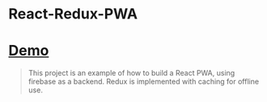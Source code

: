# React-Redux-PWA


# [Demo](https://react-redux-pwa-129ae.web.app/)
> This project is an example of how to build a React PWA, using firebase as a backend. Redux is implemented with caching for offline use.